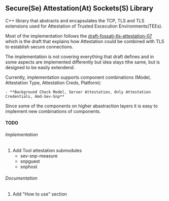 ## Secure(Se) Attestation(At) Sockets(S) Library

C++ library that abstracts and encapsulates the TCP, TLS and TLS extensions used for Attestation of Trusted Excecution Environments(TEEs).

Most of the implementation follows the [draft-fossati-tls-attestation-07](https://datatracker.ietf.org/doc/draft-fossati-tls-attestation/) which is the draft that explains how Attestation could be combined with TLS to establish secure connections. 

The implementation is not covering everything that draft defines and in some aspects are implemented differently but idea stays tthe same, but is designed to be easily extendend.

Currently, implementation supports component combinations (Model, Attestation Type, Attestation Creds, Platform): 

    - **Background Check Model, Server Attestation, Only Attestation Credentials, Amd-Sev-Snp**

Since some of the components on higher abastraction layers it is easy to implement new combinations of components.

#### TODO 

###### Implementation
1. Add Tool attestation submodules
    - sev-snp-measure
    - snpguest
    - snphost

###### Documentation
1. Add "How to use" section

